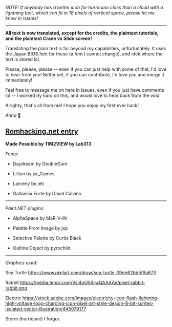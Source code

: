 *NOTE:
If anybody has a better icon for hurricane class than a cloud with a lightning bolt, which can fit in 18 pixels of vertical space, please let me know in Issues!*

--------

**All text is now translated, except for the credits, the plaintext tutorials, and the plaintext Crane vs Slide screen!**

Translating the plain text is far beyond my capabilities, unfortunately. It uses the Japan BIOS font for these (a font I cannot change), and idek where the text is stored lol. 

Please, please, please -- even if you can just help with some of that, I'd love to hear from you! Better yet, if you can contribute, I'd love you and merge it immediately! 

Feel free to message me on here in Issues, even if you just have comments lol -- I worked rly hard on this, and would love to hear back from the void

Alrighty, that's all from me! I hope you enjoy my first ever hack!

*Anna* 💖

[Romhacking.net entry](https://www.romhacking.net/translations/7419/)
------------

**Made Possible by TIM2VIEW by Lab313**

*Fonts:* 
- Daydream by DoubleGum

- Lillian by jsr_Games

- Larceny by jeti

- Gallaecia Forte by David Calviño

----

*Paint.NET plugins:*

- AlphaSpace by MaR-V-iN

- Palette From Image by jxp

- Selective Palette by Curtis Black

- Outline Object by pyrochild

----

*Graphics used:*

Sea Turtle https://www.pixilart.com/draw/sea-turtle-09de62bb5f9a673

Rabbit https://media.tenor.com/VsI4oUh4-wQAAAAe/pixel-rabbit-rabbit.png

Electric https://stock.adobe.com/images/electricity-icon-flash-lightning-high-voltage-logo-charging-icon-pixel-art-style-design-8-bit-sprites-isolated-vector-illustration/445079177

Storm (hurricane) I forgor.
